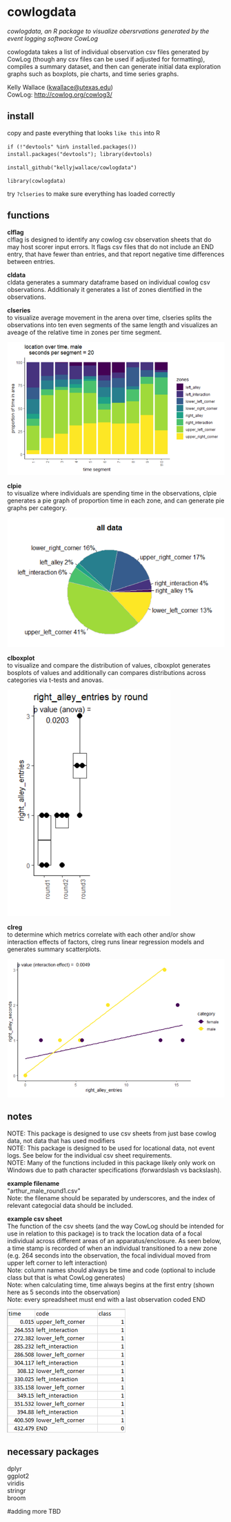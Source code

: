 # cowlogdata
<i>cowlogdata, an R package to visualize obersrvations generated by the event logging software CowLog</i><br>

cowlogdata takes a list of individual observation csv files generated by CowLog (though any csv files can be used if adjusted for formatting), compiles a summary dataset, and then can generate initial data exploration graphs such as boxplots, pie charts, and time series graphs. <br>

Kelly Wallace (kwallace@utexas.edu)<br>
CowLog: http://cowlog.org/cowlog3/<br>

## install
copy and paste everything that looks `like this` into R

`if (!"devtools" %in% installed.packages()) install.packages("devtools"); library(devtools)`

`install_github("kellyjwallace/cowlogdata")`

`library(cowlogdata)`

try `?clseries` to make sure everything has loaded correctly

## functions
<b>clflag</b><br>
clflag is designed to identify any cowlog csv observation sheets that do may host scorer input errors. It flags csv files that do not include an END entry, that have fewer than entries, and that report negative time differences between entries.

<b>cldata</b><br>
cldata generates a summary dataframe based on individual cowlog csv observations. Additionaly it generates a list of zones dientified in the observations.

<b>clseries</b><br>
to visualize average movement in the arena over time, clseries splits the observations into ten even segments of the same length and visualizes an aveage of the relative time in zones per time segment.

![clseries!](https://github.com/kellyjwallace/cowlogdata/raw/master/examples/clseries.png)

<b>clpie</b><br>
to visualize where individuals are spending time in the observations, clpie generates a pie graph of proportion time in each zone, and can generate pie graphs per category.

![clpie!](https://github.com/kellyjwallace/cowlogdata/raw/master/examples/clpie.png)


<b>clboxplot</b><br>
to visualize and compare the distribution of values, clboxplot generates bosplots of values and additionally can compares distributions across categories via t-tests and anovas.

![clboxplot!](https://github.com/kellyjwallace/cowlogdata/raw/master/examples/clboxplot.png)

<b>clreg</b><br>
to determine which metrics correlate with each other and/or show interaction effects of factors, clreg runs linear regression models and generates summary scatterplots.

![clreg!](https://github.com/kellyjwallace/cowlogdata/raw/master/examples/clreg.png)



## notes

NOTE: This package is designed to use csv sheets from just base cowlog data, not data that has used modifiers<br>
NOTE: This package is designed to be used for locational data, not event logs. See below for the individual csv sheet requirements. <br>
NOTE: Many of the functions included in this package likely only work on Windows due to path character specifications (forwardslash vs backslash). <br>

<b>example filename</b> <br>
"arthur_male_round1.csv"<br>
Note: the filename should be separated by underscores, and the index of relevant categocial data should be included. 


<b>example csv sheet</b><br>
The function of the csv sheets (and the way CowLog should be intended for use in relation to this package) is to track the location data of a focal individual across different areas of an apparatus/enclosure. As seen below, a time stamp is recorded of when an individual transitioned to a new zone (e.g. 264 seconds into the observation, the focal individual moved from upper left corner to left interaction)<br>
Note: column names should always be time and code (optional to include class but that is what CowLog generates)<br>
Note: when calculating time, time always begins at the first entry (shown here as 5 seconds into the observation)<br>
Note: every spreadsheet must end with a last observation coded END<br>

![sheet!](https://github.com/kellyjwallace/cowlogdata/raw/master/examples/sheet.png)

## necessary packages

dplyr<br>
ggplot2<br>
viridis<br>
stringr<br>
broom<br>






#adding more TBD

